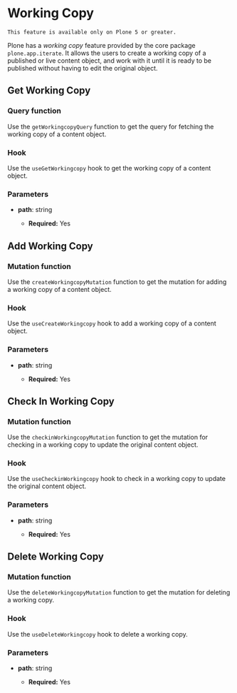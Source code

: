 # Working Copy

```{note}
This feature is available only on Plone 5 or greater.
```

Plone has a _working copy_ feature provided by the core package `plone.app.iterate`.
It allows the users to create a working copy of a published or live content object, and work with it until it is ready to be published without having to edit the original object.

## Get Working Copy

### Query function

Use the `getWorkingcopyQuery` function to get the query for fetching the working copy of a content object.

### Hook

Use the `useGetWorkingcopy` hook to get the working copy of a content object.

### Parameters

- **path**: string

  - **Required:** Yes

## Add Working Copy

### Mutation function

Use the `createWorkingcopyMutation` function to get the mutation for adding a working copy of a content object.

### Hook

Use the `useCreateWorkingcopy` hook to add a working copy of a content object.

### Parameters

- **path**: string

  - **Required:** Yes

## Check In Working Copy

### Mutation function

Use the `checkinWorkingcopyMutation` function to get the mutation for checking in a working copy to update the original content object.

### Hook

Use the `useCheckinWorkingcopy` hook to check in a working copy to update the original content object.

### Parameters

- **path**: string

  - **Required:** Yes

## Delete Working Copy

### Mutation function

Use the `deleteWorkingcopyMutation` function to get the mutation for deleting a working copy.

### Hook

Use the `useDeleteWorkingcopy` hook to delete a working copy.

### Parameters

- **path**: string

  - **Required:** Yes
